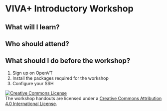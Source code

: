 # VIVA+ Introductory Workshop

## What will I learn?

## Who should attend?

## What should I do before the workshop?

1. Sign up on OpenVT
2. Install the packages required for the workshop
3. Configure your SSH

<a rel="license" href="http://creativecommons.org/licenses/by/4.0/"><img alt="Creative Commons License" style="border-width:0" src="https://i.creativecommons.org/l/by/4.0/88x31.png" /></a><br />The workshop handouts are licensed under a <a rel="license" href="http://creativecommons.org/licenses/by/4.0/">Creative Commons Attribution 4.0 International License</a>.